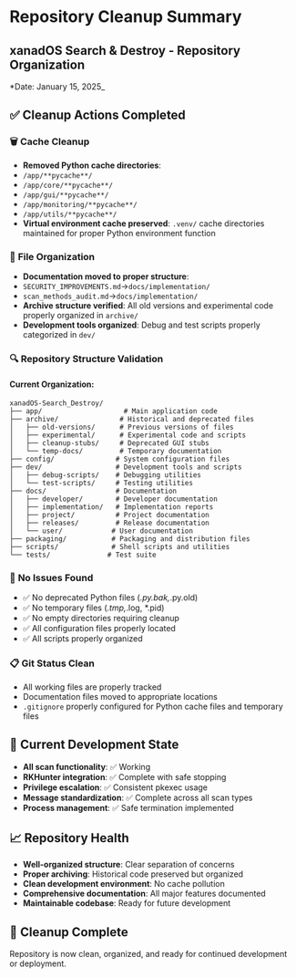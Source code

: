 # Repository Cleanup Summary

## xanadOS Search & Destroy - Repository Organization

*Date: January 15, 2025_

## ✅ **Cleanup Actions Completed**

### 🗑️ **Cache Cleanup**

- **Removed Python cache directories**:
- `/app/**pycache**/`
- `/app/core/**pycache**/`
- `/app/gui/**pycache**/`
- `/app/monitoring/**pycache**/`
- `/app/utils/**pycache**/`
- **Virtual environment cache preserved**: `.venv/` cache directories maintained for proper Python environment function

### 📁 **File Organization**

- **Documentation moved to proper structure**:
- `SECURITY_IMPROVEMENTS.md`→`docs/implementation/`
- `scan_methods_audit.md`→`docs/implementation/`
- **Archive structure verified**: All old versions and experimental code properly organized in `archive/`
- **Development tools organized**: Debug and test scripts properly categorized in `dev/`

### 🔍 **Repository Structure Validation**

#### **Current Organization:**

```text
xanadOS-Search_Destroy/
├── app/                    # Main application code
├── archive/               # Historical and deprecated files
│   ├── old-versions/      # Previous versions of files
│   ├── experimental/      # Experimental code and scripts
│   ├── cleanup-stubs/     # Deprecated GUI stubs
│   └── temp-docs/         # Temporary documentation
├── config/               # System configuration files
├── dev/                  # Development tools and scripts
│   ├── debug-scripts/    # Debugging utilities
│   └── test-scripts/     # Testing utilities
├── docs/                 # Documentation
│   ├── developer/        # Developer documentation
│   ├── implementation/   # Implementation reports
│   ├── project/          # Project documentation
│   ├── releases/         # Release documentation
│   └── user/            # User documentation
├── packaging/           # Packaging and distribution files
├── scripts/             # Shell scripts and utilities
└── tests/              # Test suite
```

### 🎯 **No Issues Found**

- ✅ No deprecated Python files (_.py.bak,_.py.old)
- ✅ No temporary files (_.tmp,_.log, *.pid)
- ✅ No empty directories requiring cleanup
- ✅ All configuration files properly located
- ✅ All scripts properly organized

### 📋 **Git Status Clean**

- All working files are properly tracked
- Documentation files moved to appropriate locations
- `.gitignore` properly configured for Python cache files and temporary files

## 🔧 **Current Development State**

- **All scan functionality**: ✅ Working
- **RKHunter integration**: ✅ Complete with safe stopping
- **Privilege escalation**: ✅ Consistent pkexec usage
- **Message standardization**: ✅ Complete across all scan types
- **Process management**: ✅ Safe termination implemented

## 📈 **Repository Health**

- **Well-organized structure**: Clear separation of concerns
- **Proper archiving**: Historical code preserved but organized
- **Clean development environment**: No cache pollution
- **Comprehensive documentation**: All major features documented
- **Maintainable codebase**: Ready for future development

## 🎉 **Cleanup Complete**

Repository is now clean, organized, and ready for continued development or deployment.

